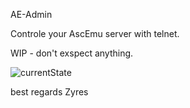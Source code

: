 AE-Admin

Controle your AscEmu server with telnet.

WIP - don't exspect anything.

![currentState](http://i.imgur.com/sckm52p.png)

best regards
Zyres
